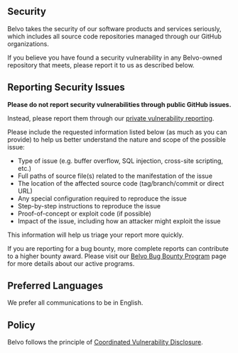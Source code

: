 ## Security

Belvo takes the security of our software products and services seriously, which includes all source code repositories managed through our GitHub organizations.

If you believe you have found a security vulnerability in any Belvo-owned repository that meets, please report it to us as described below.

## Reporting Security Issues

**Please do not report security vulnerabilities through public GitHub issues.**

Instead, please report them through our [private vulnerability reporting](https://github.com/belvo-finance-opensource/payments-atoms/security/advisories/new).

Please include the requested information listed below (as much as you can provide) to help us better understand the nature and scope of the possible issue:

  * Type of issue (e.g. buffer overflow, SQL injection, cross-site scripting, etc.)
  * Full paths of source file(s) related to the manifestation of the issue
  * The location of the affected source code (tag/branch/commit or direct URL)
  * Any special configuration required to reproduce the issue
  * Step-by-step instructions to reproduce the issue
  * Proof-of-concept or exploit code (if possible)
  * Impact of the issue, including how an attacker might exploit the issue

This information will help us triage your report more quickly.

If you are reporting for a bug bounty, more complete reports can contribute to a higher bounty award. Please visit our [Belvo Bug Bounty Program](https://www.federacy.com/belvo-technologies-inc) page for more details about our active programs.

## Preferred Languages

We prefer all communications to be in English.

## Policy

Belvo follows the principle of [Coordinated Vulnerability Disclosure](https://aka.ms/opensource/security/cvd).
